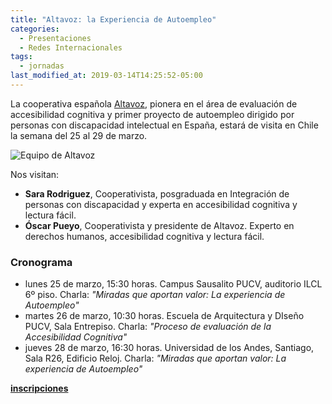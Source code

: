 ```yaml
---
title: "Altavoz: la Experiencia de Autoempleo"
categories:
  - Presentaciones
  - Redes Internacionales
tags:
  - jornadas
last_modified_at: 2019-03-14T14:25:52-05:00
---
```


La cooperativa española [Altavoz](http://altavozcooperativa.org/), pionera en el área de evaluación de accesibilidad cognitiva y primer proyecto de autoempleo dirigido por personas con discapacidad intelectual en España, estará de visita en Chile la semana del 25 al 29 de marzo.

![Equipo de Altavoz](http://altavozcooperativa.org/wp-content/uploads/2015/11/%C3%93scar-Carlos-Sara-peque%C3%B1a.jpg)

Nos visitan:

- **Sara Rodriguez**, Cooperativista, posgraduada en Integración de personas con discapacidad y experta en accesibilidad cognitiva y lectura fácil. 
- **Óscar Pueyo**, Cooperativista y presidente de Altavoz. Experto en derechos humanos, accesibilidad cognitiva y lectura fácil. 


### Cronograma

- lunes 25 de marzo, 15:30 horas. Campus Sausalito PUCV, auditorio ILCL 6º piso. Charla: *"Miradas que aportan valor: La experiencia de Autoempleo"*
- martes 26 de marzo, 10:30 horas. Escuela de Arquitectura y DIseño PUCV, Sala Entrepiso. Charla: *"Proceso de evaluación de la Accesibilidad Cognitiva"*
- jueves 28 de marzo, 16:30 horas. Universidad de los Andes, Santiago, Sala R26, Edificio Reloj. Charla: *"Miradas que aportan valor: La experiencia de Autoempleo"*

**[inscripciones](https://goo.gl/forms/aijJu7HJc141O8Kf1)**